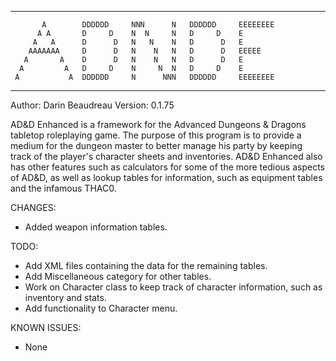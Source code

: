 -------------------------------------------------------------------------------

           A        DDDDDD     NNN      N   DDDDDD     EEEEEEEE
          A A       D     D    N  N     N   D     D    E
         A   A      D      D   N   N    N   D      D   E
        AAAAAAA     D      D   N    N   N   D      D   EEEEE
       A       A    D      D   N    N   N   D      D   E
      A         A   D     D    N     N  N   D     D    E
     A           A  DDDDDD     N      NNN   DDDDDD     EEEEEEEE

-------------------------------------------------------------------------------

Author: Darin Beaudreau
Version: 0.1.75

AD&D Enhanced is a framework for the Advanced Dungeons & Dragons tabletop
roleplaying game. The purpose of this program is to provide a medium for
the dungeon master to better manage his party by keeping track of the
player's character sheets and inventories. AD&D Enhanced also has other
features such as calculators for some of the more tedious aspects of
AD&D, as well as lookup tables for information, such as equipment tables
and the infamous THAC0.

CHANGES:
 - Added weapon information tables.

TODO:
 - Add XML files containing the data for the remaining tables.
 - Add Miscellaneous category for other tables.
 - Work on Character class to keep track of character information,
   such as inventory and stats.
 - Add functionality to Character menu.

KNOWN ISSUES:
 - None